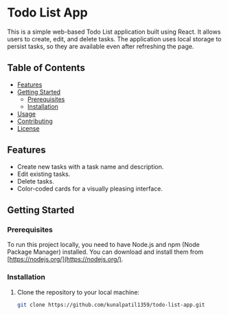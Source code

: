 # Todo List App

This is a simple web-based Todo List application built using React. It allows users to create, edit, and delete tasks. The application uses local storage to persist tasks, so they are available even after refreshing the page.

## Table of Contents
- [Features](#features)
- [Getting Started](#getting-started)
  - [Prerequisites](#prerequisites)
  - [Installation](#installation)
- [Usage](#usage)
- [Contributing](#contributing)
- [License](#license)

## Features

- Create new tasks with a task name and description.
- Edit existing tasks.
- Delete tasks.
- Color-coded cards for a visually pleasing interface.

## Getting Started

### Prerequisites

To run this project locally, you need to have Node.js and npm (Node Package Manager) installed. You can download and install them from [https://nodejs.org/](https://nodejs.org/).

### Installation

1. Clone the repository to your local machine:

   ```bash
   git clone https://github.com/kunalpatil1359/todo-list-app.git
